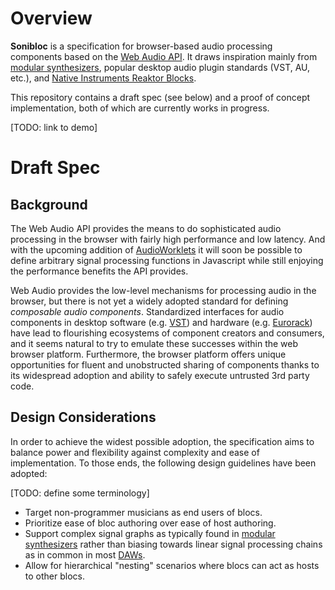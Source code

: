 # Overview

**Sonibloc** is a specification for browser-based audio processing components based on the [Web Audio API](https://webaudio.github.io/web-audio-api/). It draws inspiration mainly from [modular synthesizers](https://en.wikipedia.org/wiki/Modular_synthesizer), popular desktop audio plugin standards (VST, AU, etc.), and [Native Instruments Reaktor Blocks](https://www.native-instruments.com/en/products/komplete/synths/reaktor-6/blocks/).

This repository contains a draft spec (see below) and a proof of concept implementation, both of which are currently works in progress.

[TODO: link to demo]

# Draft Spec

## Background

The Web Audio API provides the means to do sophisticated audio processing in the browser with fairly high performance and low latency. And with the upcoming addition of [AudioWorklets](https://webaudio.github.io/web-audio-api/#AudioWorklet) it will soon be possible to define arbitrary signal processing functions in Javascript while still enjoying the performance benefits the API provides.

Web Audio provides the low-level mechanisms for processing audio in the browser, but there is not yet a widely adopted standard for defining *composable audio components*. Standardized interfaces for audio components in desktop software (e.g. [VST](https://en.wikipedia.org/wiki/Virtual_Studio_Technology)) and hardware (e.g. [Eurorack](https://en.wikipedia.org/wiki/Doepfer_A-100)) have lead to flourishing ecosystems of component creators and consumers, and it seems natural to try to emulate these successes within the web browser platform. Furthermore, the browser platform offers unique opportunities for fluent and unobstructed sharing of components thanks to its widespread adoption and ability to safely execute untrusted 3rd party code.

## Design Considerations

In order to achieve the widest possible adoption, the specification aims to balance power and flexibility against complexity and ease of implementation. To those ends, the following design guidelines have been adopted:

[TODO: define some terminology]
* Target non-programmer musicians as end users of blocs.
* Prioritize ease of bloc authoring over ease of host authoring.
* Support complex signal graphs as typically found in [modular synthesizers](https://en.wikipedia.org/wiki/Modular_synthesizer) rather than biasing towards linear signal processing chains as in common in most [DAWs](https://en.wikipedia.org/wiki/Digital_audio_workstation).
* Allow for hierarchical "nesting" scenarios where blocs can act as hosts to other blocs.
